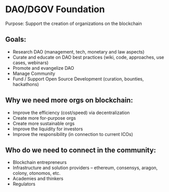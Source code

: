 # DAO/DGOV Foundation

Purpose: Support the creation of organizations on the blockchain

## Goals:

* Research DAO \(management, tech, monetary and law aspects\)
* Curate and educate on DAO best practices \(wiki, code, approaches, use cases, webinars\)
* Promote and evangelize DAO
* Manage Community
* Fund / Support Open Source Development \(curation, bounties, hackathons\)

## Why we need more orgs on blockchain:

* Improve the efficiency \(cost/speed\) via decentralization
* Create more for-purpose orgs
* Create more sustainable orgs
* Improve the liquidity for investors
* Improve the responsibility \(in connection to current  ICOs\)

## Who do we need to connect in the community:

* Blockchain entrepreneurs
* Infrastructure and solution providers – ethereum, consensys, aragon, colony, otonomos, etc.
* Academies and thinkers
* Regulators

